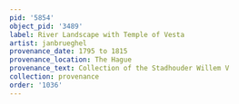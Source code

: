 ```yaml
---
pid: '5854'
object_pid: '3489'
label: River Landscape with Temple of Vesta
artist: janbrueghel
provenance_date: 1795 to 1815
provenance_location: The Hague
provenance_text: Collection of the Stadhouder Willem V
collection: provenance
order: '1036'
---
```

